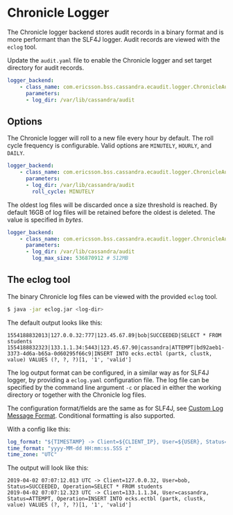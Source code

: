 # Chronicle Logger

The Chronicle logger backend stores audit records in a binary format and is more performant than the SLF4J logger.
Audit records are viewed with the ```eclog``` tool.

Update the ```audit.yaml``` file to enable the Chronicle logger and set target directory for audit records.

```YAML
logger_backend:
    - class_name: com.ericsson.bss.cassandra.ecaudit.logger.ChronicleAuditLogger
      parameters:
      - log_dir: /var/lib/cassandra/audit
```


## Options

The Chronicle logger will roll to a new file every hour by default.
The roll cycle frequency is configurable.
Valid options are ```MINUTELY```, ```HOURLY```, and ```DAILY```.

```YAML
logger_backend:
    - class_name: com.ericsson.bss.cassandra.ecaudit.logger.ChronicleAuditLogger
      parameters:
      - log_dir: /var/lib/cassandra/audit
        roll_cycle: MINUTELY
```

The oldest log files will be discarded once a size threshold is reached.
By default 16GB of log files will be retained before the oldest is deleted.
The value is specified in *bytes*.

```YAML
logger_backend:
    - class_name: com.ericsson.bss.cassandra.ecaudit.logger.ChronicleAuditLogger
      parameters:
      - log_dir: /var/lib/cassandra/audit
        log_max_size: 536870912 # 512MB
```

## The eclog tool

The binary Chronicle log files can be viewed with the provided ```eclog``` tool.

```bash
$ java -jar eclog.jar <log-dir>
```

The default output looks like this:
```
1554188832013|127.0.0.32:777|123.45.67.89|bob|SUCCEEDED|SELECT * FROM students
1554188832323|133.1.1.34:5443|123.45.67.90|cassandra|ATTEMPT|bd92aeb1-3373-4d6a-b65a-0d60295f66c9|INSERT INTO ecks.ectbl (partk, clustk, value) VALUES (?, ?, ?)[1, '1', 'valid']
```

The log output format can be configured, in a similar way as for SLF4J logger, by providing a ```eclog.yaml``` configuration file.
The log file can be specified by the command line argument ```-c``` or placed in either the working directory or together with the Chronicle log files.

The configuration format/fields are the same as for SLF4J, see [Custom Log Message Format](slf4j_logger.md#custom-log-message-format).
Conditional formatting is also supported.

With a config like this:
```YAML
log_format: "${TIMESTAMP} -> Client=${CLIENT_IP}, User=${USER}, Status=${STATUS}, Operation=${OPERATION}"
time_format: "yyyy-MM-dd HH:mm:ss.SSS z"
time_zone: "UTC"
```
The output will look like this:
```
2019-04-02 07:07:12.013 UTC -> Client=127.0.0.32, User=bob, Status=SUCCEEDED, Operation=SELECT * FROM students
2019-04-02 07:07:12.323 UTC -> Client=133.1.1.34, User=cassandra, Status=ATTEMPT, Operation=INSERT INTO ecks.ectbl (partk, clustk, value) VALUES (?, ?, ?)[1, '1', 'valid']
```
